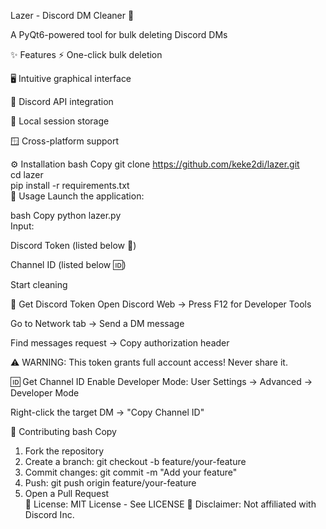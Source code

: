 Lazer - Discord DM Cleaner 🚀

A PyQt6-powered tool for bulk deleting Discord DMs

✨ Features
⚡ One-click bulk deletion

🖥️ Intuitive graphical interface

🔄 Discord API integration

🔐 Local session storage

🪟 Cross-platform support

⚙️ Installation
bash
Copy
git clone https://github.com/keke2di/lazer.git  
cd lazer  
pip install -r requirements.txt  
🚀 Usage
Launch the application:

bash
Copy
python lazer.py  
Input:

Discord Token (listed below 🔑)

Channel ID (listed below 🆔)

Start cleaning

🔑 Get Discord Token
Open Discord Web → Press F12 for Developer Tools

Go to Network tab → Send a DM message

Find messages request → Copy authorization header

⚠️ WARNING: This token grants full account access! Never share it.

🆔 Get Channel ID
Enable Developer Mode:
User Settings → Advanced → Developer Mode

Right-click the target DM → "Copy Channel ID"

🤝 Contributing
bash
Copy
1. Fork the repository  
2. Create a branch: git checkout -b feature/your-feature  
3. Commit changes: git commit -m "Add your feature"  
4. Push: git push origin feature/your-feature  
5. Open a Pull Request  
📜 License: MIT License - See LICENSE
🛑 Disclaimer: Not affiliated with Discord Inc.
